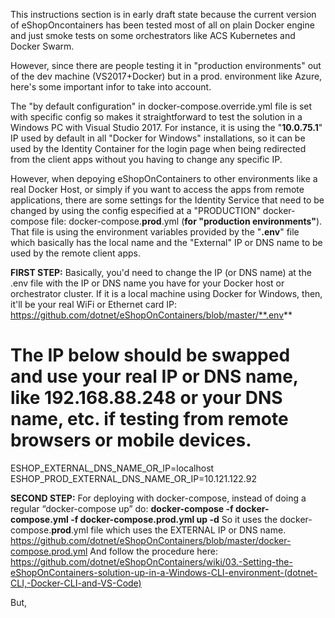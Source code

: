 This instructions section is in early draft state because the current version of eShopOncontainers has been tested most of all on plain Docker engine and just smoke tests on some orchestrators like ACS Kubernetes and Docker Swarm.

However, since there are people testing it in "production environments" out of the dev machine (VS2017+Docker) but in a prod. environment like Azure, here's some important infor to take into account.

The "by default configuration" in docker-compose.override.yml file is set with specific config so makes it straightforward to test the solution in a Windows PC with Visual Studio 2017. For instance, it is using the "**10.0.75.1**" IP used by default in all "Docker for Windows" installations, so it can be used by the Identity Container for the login page when being redirected from the client apps without you having to change any specific IP.

However, when depoying eShopOnContainers to other environments like a real Docker Host, or simply if you want to access the apps from remote applications, there are some settings for the Identity Service that need to be changed by using the config especified at a "PRODUCTION" docker-compose file:
docker-compose.**prod**.yml  (**for "production environments"**).
That file is using the environment variables provided by the "**.env**" file which basically has the local name and the "External" IP or DNS name to be used by the remote client apps.

**FIRST STEP:**
Basically, you'd need to change the IP (or DNS name) at the .env file with the IP or DNS name you have for your Docker host or orchestrator cluster. If it is a local machine using Docker for Windows, then, it'll be your real WiFi or Ethernet card IP:
https://github.com/dotnet/eShopOnContainers/blob/master/**.env**
# The IP below should be swapped and use your real IP or DNS name, like 192.168.88.248 or your DNS name, etc. if testing from remote browsers or mobile devices.
 
ESHOP_EXTERNAL_DNS_NAME_OR_IP=localhost
ESHOP_PROD_EXTERNAL_DNS_NAME_OR_IP=10.121.122.92

**SECOND STEP:** 
For deploying with docker-compose, instead of doing a regular “docker-compose up” do:
**docker-compose -f docker-compose.yml -f docker-compose.prod.yml up -d**
So it uses the docker-compose.**prod**.yml file which uses the EXTERNAL IP or DNS name.
https://github.com/dotnet/eShopOnContainers/blob/master/docker-compose.prod.yml 
And follow the procedure here:
https://github.com/dotnet/eShopOnContainers/wiki/03.-Setting-the-eShopOnContainers-solution-up-in-a-Windows-CLI-environment-(dotnet-CLI,-Docker-CLI-and-VS-Code) 
 
But, 
